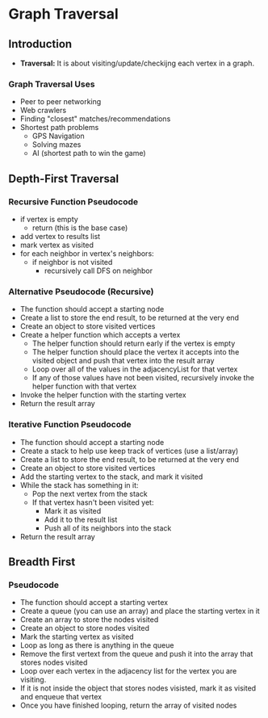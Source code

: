 # Graph Traversal

## Introduction

- **Traversal:** It is about visiting/update/checkijng each vertex in a graph.

### Graph Traversal Uses

- Peer to peer networking
- Web crawlers
- Finding "closest" matches/recommendations
- Shortest path problems
  - GPS Navigation
  - Solving mazes
  - AI (shortest path to win the game)

## Depth-First Traversal

### Recursive Function Pseudocode

- if vertex is empty
  - return (this is the base case)
- add vertex to results list
- mark vertex as visited
- for each neighbor in vertex's neighbors:
  - if neighbor is not visited
    - recursively call DFS on neighbor

### Alternative Pseudocode (Recursive)

- The function should accept a starting node
- Create a list to store the end result, to be returned at the very end
- Create an object to store visited vertices
- Create a helper function which accepts a vertex
  - The helper function should return early if the vertex is empty
  - The helper function should place the vertex it accepts into the visited object and push that vertex into the result array
  - Loop over all of the values in the adjacencyList for that vertex
  - If any of those values have not been visited, recursively invoke the helper function with that vertex
- Invoke the helper function with the starting vertex
- Return the result array

### Iterative Function Pseudocode

- The function should accept a starting node
- Create a stack to help use keep track of vertices (use a list/array)
- Create a list to store the end result, to be returned at the very end
- Create an object to store visited vertices
- Add the starting vertex to the stack, and mark it visited
- While the stack has something in it:
  - Pop the next vertex from the stack
  - If that vertex hasn't been visited yet:
    - Mark it as visited
    - Add it to the result list
    - Push all of its neighbors into the stack
- Return the result array

## Breadth First

### Pseudocode

- The function should accept a starting vertex
- Create a queue (you can use an array) and place the starting vertex in it
- Create an array to store the nodes visited
- Create an object to store nodes visited
- Mark the starting vertex as visited
- Loop as long as there is anything in the queue
- Remove the first vertext from the queue and push it into the array that stores nodes visited
- Loop over each vertex in the adjacency list for the vertex you are visiting.
- If it is not inside the object that stores nodes visisted, mark it as visited and enqueue that vertex
- Once you have finished looping, return the array of visited nodes
